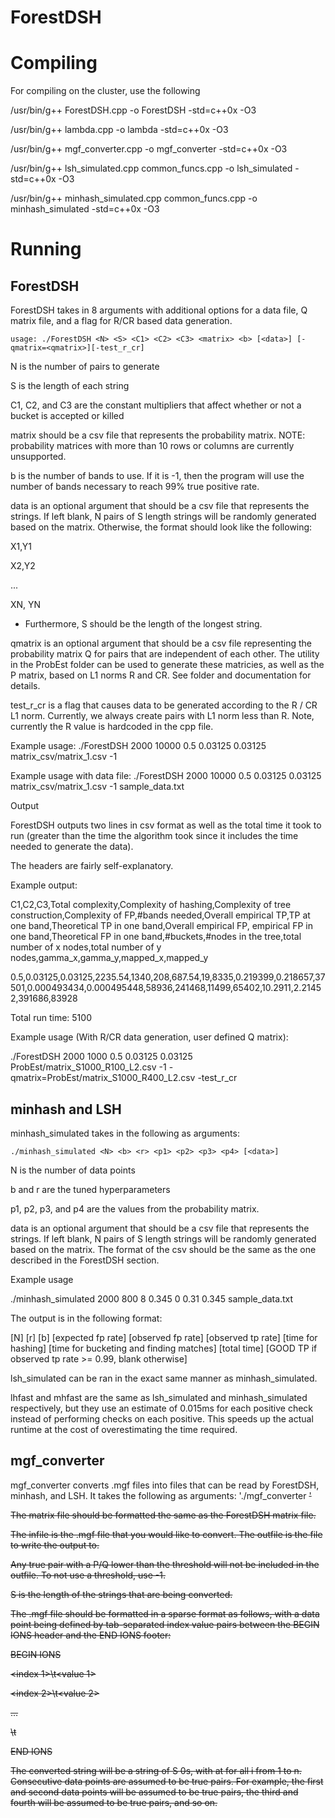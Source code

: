 # ForestDSH

# Compiling

For compiling on the cluster, use the following

/usr/bin/g++ ForestDSH.cpp -o ForestDSH -std=c++0x -O3

/usr/bin/g++ lambda.cpp -o lambda -std=c++0x -O3

/usr/bin/g++ mgf_converter.cpp -o mgf_converter -std=c++0x -O3

/usr/bin/g++ lsh\_simulated.cpp common\_funcs.cpp -o lsh_simulated -std=c++0x -O3

/usr/bin/g++ minhash\_simulated.cpp common\_funcs.cpp -o minhash_simulated -std=c++0x -O3

# Running

## ForestDSH

ForestDSH takes in 8 arguments with additional options for a data file, Q matrix file, and a flag for R/CR based data generation.

`usage: ./ForestDSH <N> <S> <C1> <C2> <C3> <matrix> <b> [<data>] [-qmatrix=<qmatrix>][-test_r_cr]`

N is the number of pairs to generate

S is the length of each string

C1, C2, and C3 are the constant multipliers that affect whether or not a bucket is accepted or killed

matrix should be a csv file that represents the probability matrix. NOTE: probability matrices with more than 10 rows or columns are currently unsupported.

b is the number of bands to use. If it is -1, then the program will use the number of bands necessary to reach 99% true positive rate.

data is an optional argument that should be a csv file that represents the strings. If left blank, N pairs of S length strings will be randomly generated based on the matrix. Otherwise, the format should look like the following:

X1,Y1

X2,Y2

...

XN, YN

* Furthermore, S should be the length of the longest string. 

qmatrix is an optional argument that should be a csv file representing the probability matrix Q for pairs that are independent of each other. The utility in the ProbEst folder can be used to generate these matricies, as well as the P matrix, based on L1 norms R and CR. See folder and documentation for details.

test_r_cr is a flag that causes data to be generated according to the R / CR L1 norm. Currently, we always create pairs with L1 norm less than R. Note, currently the R value is hardcoded in the cpp file.


Example usage: ./ForestDSH 2000 10000 0.5 0.03125 0.03125 matrix_csv/matrix_1.csv -1

Example usage with data file: ./ForestDSH 2000 10000 0.5 0.03125 0.03125 matrix_csv/matrix_1.csv -1 sample_data.txt

Output

ForestDSH outputs two lines in csv format as well as the total time it took to run (greater than the time the algorithm took since it includes the time needed to generate the data).

The headers are fairly self-explanatory.

Example output:

C1,C2,C3,Total complexity,Complexity of hashing,Complexity of tree construction,Complexity of FP,#bands needed,Overall empirical TP,TP at one band,Theoretical TP in one band,Overall empirical FP, empirical FP in one band,Theoretical FP in one band,#buckets,#nodes in the tree,total number of x nodes,total number of y nodes,gamma_x,gamma_y,mapped_x,mapped_y

0.5,0.03125,0.03125,2235.54,1340,208,687.54,19,8335,0.219399,0.218657,37501,0.000493434,0.000495448,58936,241468,11499,65402,10.2911,2.21452,391686,83928

Total run time: 5100


Example usage (With R/CR data generation, user defined Q matrix):

./ForestDSH 2000 1000 0.5 0.03125 0.03125 ProbEst/matrix_S1000_R100_L2.csv -1 -qmatrix=ProbEst/matrix_S1000_R400_L2.csv -test_r_cr

## minhash and LSH

minhash\_simulated takes in the following as arguments:

`./minhash_simulated <N> <b> <r> <p1> <p2> <p3> <p4> [<data>]`

N is the number of data points

b and r are the tuned hyperparameters

p1, p2, p3, and p4 are the values from the probability matrix.

data is an optional argument that should be a csv file that represents the strings. If left blank, N pairs of S length strings will be randomly generated based on the matrix. The format of the csv should be the same as the one described in the ForestDSH section.

Example usage

./minhash\_simulated 2000 800 8 0.345  0 0.31 0.345 sample_data.txt

The output is in the following format:

[N] [r] [b] [expected fp rate] [observed fp rate] [observed tp rate] [time for hashing] [time for bucketing and finding matches] [total time] [GOOD TP if observed tp rate >= 0.99, blank otherwise]

lsh\_simulated can be ran in the exact same manner as minhash\_simulated.

lhfast and mhfast are the same as lsh\_simulated and minhash\_simulated respectively, but they use an estimate of 0.015ms for each positive check instead of performing checks on each positive. This speeds up the actual runtime at the cost of overestimating the time required.

## mgf_converter

mgf_converter converts .mgf files into files that can be read by ForestDSH, minhash, and LSH. It takes the following as arguments: './mgf\_converter <matrix> <infile> <outfile> <threshold> <S>'
  
The matrix file should be formatted the same as the ForestDSH matrix file.

The infile is the .mgf file that you would like to convert. The outfile is the file to write the output to.

Any true pair with a P/Q lower than the threshold will not be included in the outfile. To not use a threshold, use -1.

S is the length of the strings that are being converted.

The .mgf file should be formatted in a sparse format as follows, with a data point being defined by tab-separated index value pairs between the BEGIN IONS header and the END IONS footer:

BEGIN IONS

<index 1>\t<value 1>

<index 2>\t<value 2>

...

<index n>\t<value n>

END IONS

The converted string will be a string of S 0s, with <value i> at <index i> for all i from 1 to n. Consecutive data points are assumed to be true pairs. For example, the first and second data points will be assumed to be true pairs, the third and fourth will be assumed to be true pairs, and so on.

